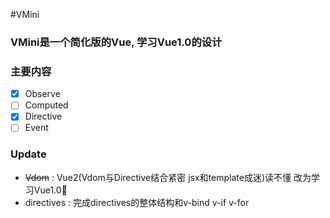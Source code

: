 #VMini

### VMini是一个简化版的Vue, 学习Vue1.0的设计  

### 主要内容

- [x] Observe
- [ ] Computed  
- [x] Directive  
- [ ] Event  

### Update
- ~~Vdom~~ : Vue2(Vdom与Directive结合紧密 jsx和template成迷)读不懂 改为学习Vue1.0🌚
- directives : 完成directives的整体结构和v-bind v-if v-for

